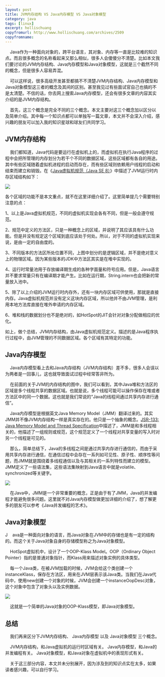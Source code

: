 ```yaml
---
layout: post
title: JVM内存结构 VS Java内存模型 VS Java对象模型
category: java
tags: [linux]
excerpt: hollischuang
copyfromurl: http://www.hollischuang.com/archives/2509
copyfromname: 
---
```


&nbsp;&nbsp;&nbsp;&nbsp;Java作为一种面向对象的，跨平台语言，其对象、内存等一直是比较难的知识点。而且很多概念的名称看起来又那么相似，很多人会傻傻分不清楚。比如本文我们要讨论的JVM内存结构、Java内存模型和Java对象模型，这就是三个截然不同的概念，但是很多人容易弄混。

&nbsp;&nbsp;&nbsp;&nbsp;可以这样说，很多高级开发甚至都搞不不清楚JVM内存结构、Java内存模型和Java对象模型这三者的概念及其间的区别。甚至我见过有些面试官自己也搞的不是太清楚。不信的话，你去网上搜索Java内存模型，还会有很多文章的内容其实介绍的是JVM内存结构。

&nbsp;&nbsp;&nbsp;&nbsp;首先，这三个概念是完全不同的三个概念。本文主要对这三个概念加以区分以及简单介绍。其中每一个知识点都可以单独写一篇文章，本文并不会深入介绍，感兴趣的朋友可以加入我的知识星球和球友们共同学习。

## JVM内存结构
&nbsp;&nbsp;&nbsp;&nbsp;我们都知道，Java代码是要运行在虚拟机上的，而虚拟机在执行Java程序的过程中会把所管理的内存划分为若干个不同的数据区域，这些区域都有各自的用途。其中有些区域随着虚拟机进程的启动而存在，而有些区域则依赖用户线程的启动和结束而建立和销毁。在《[Java虚拟机规范（Java SE 8）](https://docs.oracle.com/javase/specs/jvms/se8/html/jvms-2.html#jvms-2.5.4)》中描述了JVM运行时内存区域结构如下：

![](https://li708851221.github.io/assets/images/2019/java/threencmx/QQ20180624-150918.png)

各个区域的功能不是本文重点，就不在这里详细介绍了。这里简单提几个需要特别注意的点：

1、以上是Java虚拟机规范，不同的虚拟机实现会各有不同，但是一般会遵守规范。

2、规范中定义的方法区，只是一种概念上的区域，并说明了其应该具有什么功能。但是并没有规定这个区域到底应该处于何处。所以，对于不同的虚拟机实现来说，是由一定的自由度的。

3、不同版本的方法区所处位置不同，上图中划分的是逻辑区域，并不是绝对意义上的物理区域。因为某些版本的JDK中方法区其实是在堆中实现的。

4、运行时常量池用于存放编译期生成的各种字面量和符号应用。但是，Java语言并不要求常量只有在编译期才能产生。比如在运行期，String.intern也会把新的常量放入池中。

5、除了以上介绍的JVM运行时内存外，还有一块内存区域可供使用，那就是直接内存。Java虚拟机规范并没有定义这块内存区域，所以他并不由JVM管理，是利用本地方法库直接在堆外申请的内存区域。

6、堆和栈的数据划分也不是绝对的，如HotSpot的JIT会针对对象分配做相应的优化。

如上，做个总结，JVM内存结构，由Java虚拟机规范定义。描述的是Java程序执行过程中，由JVM管理的不同数据区域。各个区域有其特定的功能。

## Java内存模型
&nbsp;&nbsp;&nbsp;&nbsp;Java内存模型看上去和Java内存结构（JVM内存结构）差不多，很多人会误以为两者是一回事儿，这也就导致面试过程中经常答非所为。

&nbsp;&nbsp;&nbsp;&nbsp;在前面的关于JVM的内存结构的图中，我们可以看到，其中Java堆和方法区的区域是多个线程共享的数据区域。也就是说，多个线程可能可以操作保存在堆或者方法区中的同一个数据。这也就是我们常说的“Java的线程间通过共享内存进行通信”。

&nbsp;&nbsp;&nbsp;&nbsp;Java内存模型是根据英文Java Memory Model（JMM）翻译过来的。其实JMM并不像JVM内存结构一样是真实存在的。他只是一个抽象的概念。[JSR-133: Java Memory Model and Thread Specification](http://www.cs.umd.edu/~pugh/java/memoryModel/jsr133.pdf)中描述了，JMM是和多线程相关的，他描述了一组规则或规范，这个规范定义了一个线程对共享变量的写入时对另一个线程是可见的。

&nbsp;&nbsp;&nbsp;&nbsp;那么，简单总结下，Java的多线程之间是通过共享内存进行通信的，而由于采用共享内存进行通信，在通信过程中会存在一系列如可见性、原子性、顺序性等问题，而JMM就是围绕着多线程通信以及与其相关的一系列特性而建立的模型。JMM定义了一些语法集，这些语法集映射到Java语言中就是volatile、synchronized等关键字。

![](https://li708851221.github.io/assets/images/2019/java/threencmx/11.png)

&nbsp;&nbsp;&nbsp;&nbsp;在Java中，JMM是一个非常重要的概念，正是由于有了JMM，Java的并发编程才能避免很多问题。这里就不对Java内存模型做更加详细的介绍了，想了解更多的朋友可以参考《Java并发编程的艺术》。

## Java对象模型
J&nbsp;&nbsp;&nbsp;&nbsp;ava是一种面向对象的语言，而Java对象在JVM中的存储也是有一定的结构的。而这个关于Java对象自身的存储模型称之为Java对象模型。

&nbsp;&nbsp;&nbsp;&nbsp;HotSpot虚拟机中，设计了一个OOP-Klass Model。OOP（Ordinary Object Pointer）指的是普通对象指针，而Klass用来描述对象实例的具体类型。

&nbsp;&nbsp;&nbsp;&nbsp;每一个Java类，在被JVM加载的时候，JVM会给这个类创建一个instanceKlass，保存在方法区，用来在JVM层表示该Java类。当我们在Java代码中，使用new创建一个对象的时候，JVM会创建一个instanceOopDesc对象，这个对象中包含了对象头以及实例数据。

![](https://li708851221.github.io/assets/images/2019/java/threencmx/20170615230126453.png)

&nbsp;&nbsp;&nbsp;&nbsp;这就是一个简单的Java对象的OOP-Klass模型，即Java对象模型。

## 总结
&nbsp;&nbsp;&nbsp;&nbsp;我们再来区分下JVM内存结构、 Java内存模型 以及 Java对象模型 三个概念。

&nbsp;&nbsp;&nbsp;&nbsp;JVM内存结构，和Java虚拟机的运行时区域有关。 Java内存模型，和Java的并发编程有关。 Java对象模型，和Java对象在虚拟机中的表现形式有关。

&nbsp;&nbsp;&nbsp;&nbsp;关于这三部分内容，本文并未分别展开，因为涉及到的知识点实在太多，如果读者感兴趣，可以自行学习。
